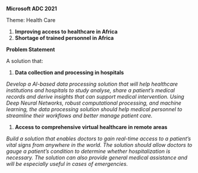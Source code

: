 **Microsoft ADC 2021**

Theme: Health Care

1. **Improving access to healthcare in Africa**
2. **Shortage of trained personnel in Africa**

**Problem Statement**

A solution that:

1. **Data collection and processing in hospitals**

*Develop a AI-based data processing solution that will help healthcare institutions and hospitals to study analyse, share a patient’s medical records and derive insights that can support medical intervention. Using Deep Neural Networks, robust computational processing, and machine learning, the data processing solution should help medical personnel to streamline their workflows and better manage patient care.*

1. **Access to comprehensive virtual healthcare in remote areas**

*Build a solution that enables doctors to gain real-time access to a patient’s vital signs from anywhere in the world. The solution should allow doctors to gauge a patient’s condition to determine whether hospitalization is necessary. The solution can also provide general medical assistance and will be especially useful in cases of emergencies.*
